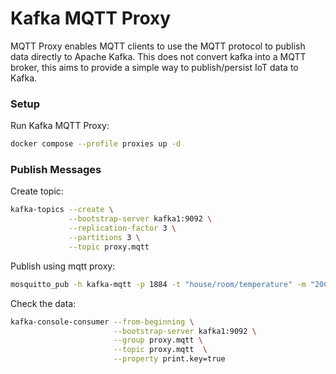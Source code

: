 # Kafka MQTT Proxy

MQTT Proxy enables MQTT clients to use the MQTT protocol to publish data directly to Apache Kafka.
This does not convert kafka into a MQTT broker, this aims to provide a simple way to publish/persist IoT data to Kafka.

### Setup

Run Kafka MQTT Proxy:

```bash
docker compose --profile proxies up -d
```

### Publish Messages

Create topic:

```bash
kafka-topics --create \
             --bootstrap-server kafka1:9092 \
             --replication-factor 3 \
             --partitions 3 \
             --topic proxy.mqtt
```

Publish using mqtt proxy:

```bash
mosquitto_pub -h kafka-mqtt -p 1884 -t "house/room/temperature" -m "20C"
```

Check the data:

```bash
kafka-console-consumer --from-beginning \
                       --bootstrap-server kafka1:9092 \
                       --group proxy.mqtt \
                       --topic proxy.mqtt  \
                       --property print.key=true
```